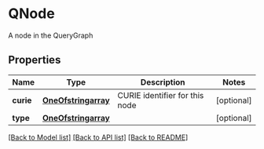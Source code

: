 # QNode

A node in the QueryGraph
## Properties
Name | Type | Description | Notes
------------ | ------------- | ------------- | -------------
**curie** | [**OneOfstringarray**](OneOfstringarray.md) | CURIE identifier for this node | [optional] 
**type** | [**OneOfstringarray**](OneOfstringarray.md) |  | [optional] 

[[Back to Model list]](../README.md#documentation-for-models) [[Back to API list]](../README.md#documentation-for-api-endpoints) [[Back to README]](../README.md)


